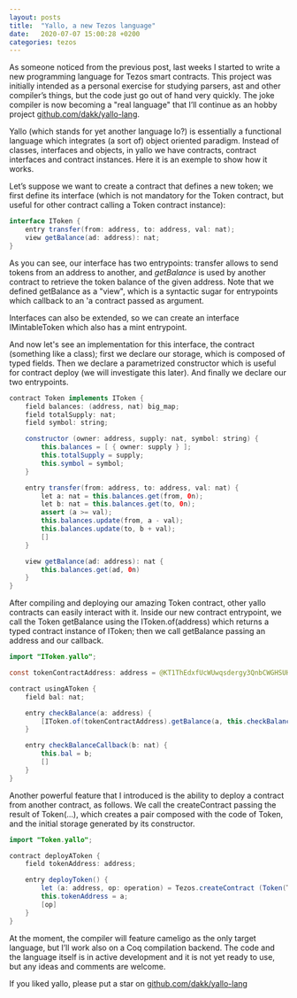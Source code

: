 ```yaml
---
layout: posts
title:  "Yallo, a new Tezos language"
date:   2020-07-07 15:00:28 +0200
categories: tezos
---
```


As someone noticed from the previous post, last weeks I started to write a new programming language for Tezos smart contracts. This project was initially intended as a personal exercise for studying parsers, ast and other compiler’s things, but the code just go out of hand very quickly. The joke compiler is now becoming a "real language" that I’ll continue as an hobby project [github.com/dakk/yallo-lang](https://github.com/dakk/yallo-lang).

Yallo (which stands for yet another language lo?) is essentially a functional language which integrates (a sort of) object oriented paradigm. Instead of classes, interfaces and objects, in yallo we have contracts, contract interfaces and contract instances. Here it is an exemple to show how it works.

Let’s suppose we want to create a contract that defines a new token; we first define its interface (which is not mandatory for the Token contract, but useful for other contract calling a Token contract instance):

```java
interface IToken {
    entry transfer(from: address, to: address, val: nat);
    view getBalance(ad: address): nat;
}
```

As you can see, our interface has two entrypoints: transfer allows to send tokens from an address to another, and _getBalance_ is used by another contract to retrieve the token balance of the given address.
Note that we defined getBalance as a "view", which is a syntactic sugar for entrypoints which callback to an 'a contract passed as argument.

Interfaces can also be extended, so we can create an interface IMintableToken which also has a mint entrypoint.

And now let's see an implementation for this interface, the contract (something like a class); first we declare our storage, which is composed of typed fields. Then we declare a parametrized constructor which is useful for contract deploy (we will investigate this later). And finally we declare our two entrypoints.

```java
contract Token implements IToken {
    field balances: (address, nat) big_map;
    field totalSupply: nat;
    field symbol: string;

    constructor (owner: address, supply: nat, symbol: string) {
        this.balances = [ { owner: supply } ];
        this.totalSupply = supply;
        this.symbol = symbol;
    }

    entry transfer(from: address, to: address, val: nat) {
        let a: nat = this.balances.get(from, 0n);
        let b: nat = this.balances.get(to, 0n);
        assert (a >= val);
        this.balances.update(from, a - val);
        this.balances.update(to, b + val); 
        []
    }

    view getBalance(ad: address): nat {
        this.balances.get(ad, 0n)
    }
}
```

After compiling and deploying our amazing Token contract, other yallo contracts can easily interact with it. Inside our new contract entrypoint, we call the Token getBalance using the IToken.of(address) which returns a typed contract instance of IToken; then we call getBalance passing an address and our callback.

```java
import "IToken.yallo";

const tokenContractAddress: address = @KT1ThEdxfUcWUwqsdergy3QnbCWGHSUHeHJq;

contract usingAToken {
    field bal: nat;

    entry checkBalance(a: address) {
        [IToken.of(tokenContractAddress).getBalance(a, this.checkBalanceCallback)]
    }

    entry checkBalanceCallback(b: nat) {
        this.bal = b;
        []
    }
}
```

Another powerful feature that I introduced is the ability to deploy a contract from another contract, as follows. We call the createContract passing the result of Token(…), which creates a pair composed with the code of Token, and the initial storage generated by its constructor.


```java
import "Token.yallo";

contract deployAToken {
    field tokenAddress: address;

    entry deployToken() {
        let (a: address, op: operation) = Tezos.createContract (Token(Tezos.selfAddress(), 100, "ourToken"), None, 0);
        this.tokenAddress = a;
        [op]
    }
}
```

At the moment, the compiler will feature cameligo as the only target language, but I’ll work also on a Coq compilation backend. The code and the language itself is in active development and it is not yet ready to use, but any ideas and comments are welcome.

If you liked yallo, please put a star on [github.com/dakk/yallo-lang](https://github.com/dakk/yallo-lang)